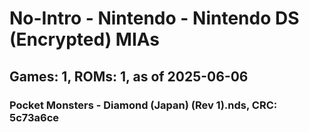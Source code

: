 # No-Intro - Nintendo - Nintendo DS (Encrypted) MIAs
## Games: 1, ROMs: 1, as of 2025-06-06

### Pocket Monsters - Diamond (Japan) (Rev 1).nds, CRC: 5c73a6ce
